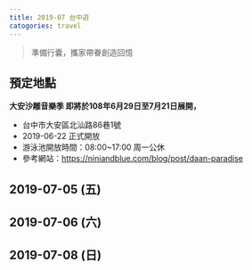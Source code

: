 ```yaml
---
title: 2019-07 台中遊
catogories: travel
---
```


>準備行囊，攜家帶眷創造回憶

## 預定地點
**大安沙雕音樂季 即將於108年6月29日至7月21日展開，**
* 台中市大安區北汕路86巷1號
* 2019-06-22 正式開放
* 游泳池開放時間：08:00~17:00 周一公休
* 參考網站：https://niniandblue.com/blog/post/daan-paradise

## 2019-07-05 (五)
## 2019-07-06 (六)
## 2019-07-08 (日)